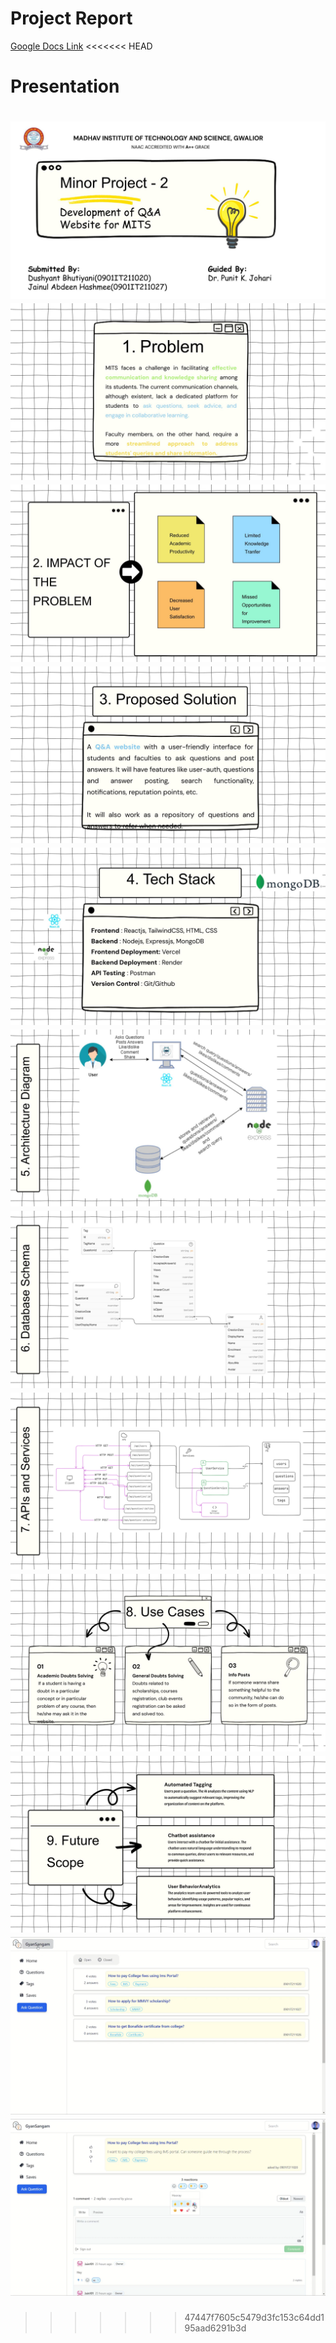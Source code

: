 # Project Report
[Google Docs Link](https://docs.google.com/document/d/1pxVULtei0k6UaBT7A4en4vqaZ0B3_FmR/edit?usp=sharing&ouid=117947585084173975374&rtpof=true&sd=true)
<<<<<<< HEAD

# Presentation
![screenshot](docs/p1.jpg)
![screenshot](docs/p2.jpg)
![screenshot](docs/p3.jpg)
![screenshot](docs/p4.jpg)
![screenshot](docs/p5.jpg)
![screenshot](docs/p6.jpg)
![screenshot](docs/p7.jpg)
![screenshot](docs/p72.png)
![screenshot](docs/p8.jpg)
![screenshot](docs/p9.jpg)
![screenshot](docs/ui1.png)
![screenshot](docs/ui2.png)
=======
>>>>>>> 47447f7605c5479d3fc153c64dd195aad6291b3d
